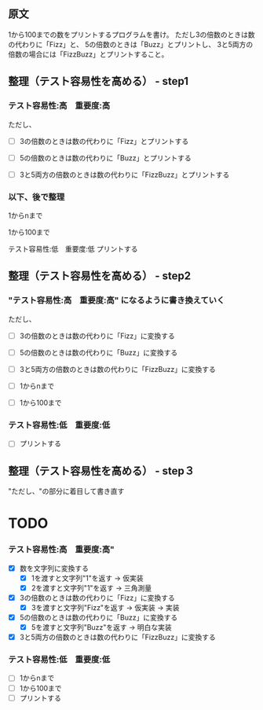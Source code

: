 ## 原文
1から100までの数をプリントするプログラムを書け。
ただし3の倍数のときは数の代わりに「Fizz」と、
5の倍数のときは「Buzz」とプリントし、
3と5両方の倍数の場合には「FizzBuzz」とプリントすること。

## 整理（テスト容易性を高める） - step1

### テスト容易性:高　重要度:高

ただし、

- [ ] 3の倍数のときは数の代わりに「Fizz」とプリントする
- [ ] 5の倍数のときは数の代わりに「Buzz」とプリントする
- [ ] 3と5両方の倍数のときは数の代わりに「FizzBuzz」とプリントする


### 以下、後で整理

1からnまで

1から100まで

テスト容易性:低　重要度:低
プリントする

## 整理（テスト容易性を高める） - step2

### "テスト容易性:高　重要度:高" になるように書き換えていく

ただし、

- [ ] 3の倍数のときは数の代わりに「Fizz」に変換する
- [ ] 5の倍数のときは数の代わりに「Buzz」に変換する
- [ ] 3と5両方の倍数のときは数の代わりに「FizzBuzz」に変換する


- [ ] 1からnまで
- [ ] 1から100まで

### テスト容易性:低　重要度:低
- [ ] プリントする

## 整理（テスト容易性を高める） - step３

"ただし、"の部分に着目して書き直す

TODO
====================

### テスト容易性:高　重要度:高"

- [x] 数を文字列に変換する
	- [x] 1を渡すと文字列"1"を返す -> 仮実装
	- [x] 2を渡すと文字列"1"を返す -> 三角測量

- [x] 3の倍数のときは数の代わりに「Fizz」に変換する
	- [x] 3を渡すと文字列"Fizz"を返す -> 仮実装 -> 実装

- [x] 5の倍数のときは数の代わりに「Buzz」に変換する
	- [x] 5を渡すと文字列"Buzz"を返す -> 明白な実装

- [x] 3と5両方の倍数のときは数の代わりに「FizzBuzz」に変換する

### テスト容易性:低　重要度:低
- [ ] 1からnまで
- [ ] 1から100まで
- [ ] プリントする
